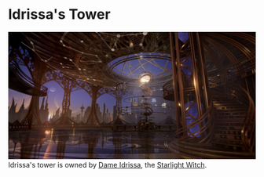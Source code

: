 # Idrissa's Tower
![Idrissa's Tower](../../__Files/Pasted%20image%2020220926211317.png)
Idrissa's tower is owned by [Dame Idrissa](../../Entities/Non-player%20Charatcters/Idrissa.md), the [Starlight Witch](../../Entities/Non-player%20Charatcters/Idrissa.md).